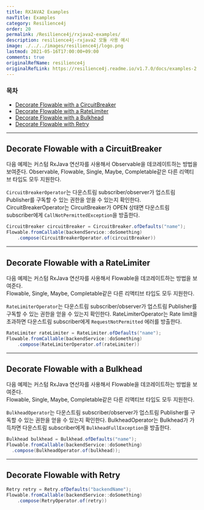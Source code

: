 ```yaml
---
title: RXJAVA2 Examples
navTitle: Examples
category: Resilience4j
order: 20
permalink: /Resilience4j/rxjava2-examples/
description: resilience4j-rxjava2 모듈 사용 예시
image: ./../../images/resilience4j/logo.png
lastmod: 2021-05-16T17:00:00+09:00
comments: true
originalRefName: resilience4j
originalRefLink: https://resilience4j.readme.io/v1.7.0/docs/examples-2
---
```


### 목차

- [Decorate Flowable with a CircuitBreaker](#decorate-flowable-with-a-circuitbreaker)
- [Decorate Flowable with a RateLimiter](#decorate-flowable-with-a-ratelimiter)
- [Decorate Flowable with a Bulkhead](#decorate-flowable-with-a-bulkhead)
- [Decorate Flowable with Retry](#decorate-flowable-with-retry)

---

## Decorate Flowable with a CircuitBreaker

다음 예제는 커스텀 RxJava 연산자를 사용해서 Observable을 데코레이트하는 방법을 보여준다. Observable, Flowable, Single, Maybe, Completable같은 다른 리액티브 타입도 모두 지원한다.

`CircuitBreakerOperator`는 다운스트림 subscriber/observer가 업스트림 Publisher를 구독할 수 있는 권한을 얻을 수 있는지 확인한다. CircuitBreakerOperator는 CircuitBreaker가 OPEN 상태면 다운스트림 subscriber에게 `CallNotPermittedException`을 방출한다.

```java
CircuitBreaker circuitBreaker = CircuitBreaker.ofDefaults("name");
Flowable.fromCallable(backendService::doSomething)
    .compose(CircuitBreakerOperator.of(circuitBreaker))
```

---

## Decorate Flowable with a RateLimiter

다음 예제는 커스텀 RxJava 연산자를 사용해서 Flowable을 데코레이트하는 방법을 보여준다.<br>Flowable, Single, Maybe, Completable같은 다른 리액티브 타입도 모두 지원한다.

`RateLimiterOperator`는 다운스트림 subscriber/observer가 업스트림 Publisher를 구독할 수 있는 권한을 얻을 수 있는지 확인한다. RateLimiterOperator는 Rate limit을 초과하면 다운스트림 subscriber에게 `RequestNotPermitted` 에러를 방출한다.

```java
RateLimiter rateLimiter = RateLimiter.ofDefaults("name");
Flowable.fromCallable(backendService::doSomething)
    .compose(RateLimiterOperator.of(rateLimiter))
```

---

## Decorate Flowable with a Bulkhead

다음 예제는 커스텀 RxJava 연산자를 사용해서 Flowable을 데코레이트하는 방법을 보여준다.<br>Flowable, Single, Maybe, Completable같은 다른 리액티브 타입도 모두 지원한다.

`BulkheadOperator`는 다운스트림 subscriber/observer가 업스트림 Publisher를 구독할 수 있는 권한을 얻을 수 있는지 확인한다. BulkheadOperator는 Bulkhead가 가득차면 다운스트림 subscriber에게 `BulkheadFullException`을 방출한다.

```java
Bulkhead bulkhead = Bulkhead.ofDefaults("name");
Flowable.fromCallable(backendService::doSomething)
  .compose(BulkheadOperator.of(bulkhead));
```

---

## Decorate Flowable with Retry

```java
Retry retry = Retry.ofDefaults("backendName");
Flowable.fromCallable(backendService::doSomething)
    .compose(RetryOperator.of(retry))
```
